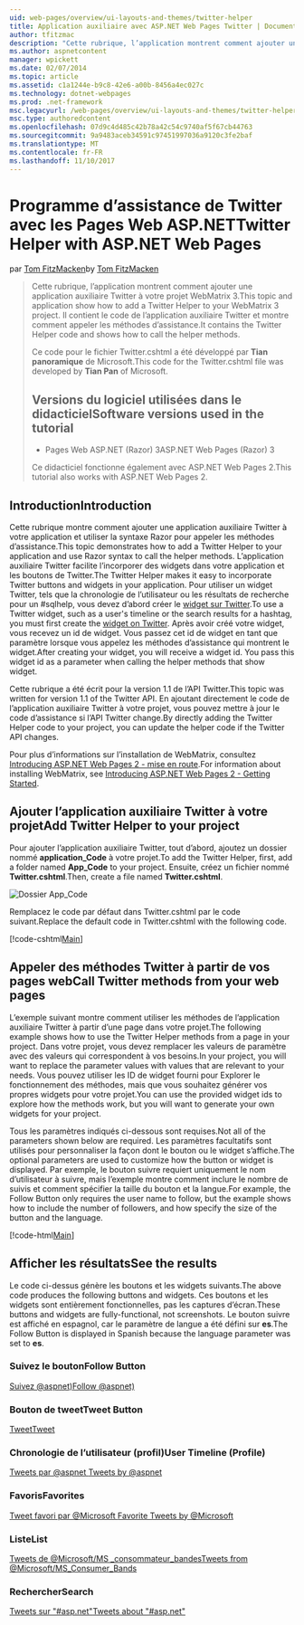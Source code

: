 ```yaml
---
uid: web-pages/overview/ui-layouts-and-themes/twitter-helper
title: Application auxiliaire avec ASP.NET Web Pages Twitter | Documents Microsoft
author: tfitzmac
description: "Cette rubrique, l’application montrent comment ajouter une application auxiliaire Twitter à votre projet WebMatrix 3. Il contient le code de l’application auxiliaire Twitter et montre comment appeler l’application d’assistance..."
ms.author: aspnetcontent
manager: wpickett
ms.date: 02/07/2014
ms.topic: article
ms.assetid: c1a1244e-b9c8-42e6-a00b-8456a4ec027c
ms.technology: dotnet-webpages
ms.prod: .net-framework
msc.legacyurl: /web-pages/overview/ui-layouts-and-themes/twitter-helper
msc.type: authoredcontent
ms.openlocfilehash: 07d9c4d485c42b78a42c54c9740af5f67cb44763
ms.sourcegitcommit: 9a9483aceb34591c97451997036a9120c3fe2baf
ms.translationtype: MT
ms.contentlocale: fr-FR
ms.lasthandoff: 11/10/2017
---
```

<a name="twitter-helper-with-aspnet-web-pages"></a><span data-ttu-id="8bfd7-104">Programme d’assistance de Twitter avec les Pages Web ASP.NET</span><span class="sxs-lookup"><span data-stu-id="8bfd7-104">Twitter Helper with ASP.NET Web Pages</span></span>
====================
<span data-ttu-id="8bfd7-105">par [Tom FitzMacken](https://github.com/tfitzmac)</span><span class="sxs-lookup"><span data-stu-id="8bfd7-105">by [Tom FitzMacken](https://github.com/tfitzmac)</span></span>

> <span data-ttu-id="8bfd7-106">Cette rubrique, l’application montrent comment ajouter une application auxiliaire Twitter à votre projet WebMatrix 3.</span><span class="sxs-lookup"><span data-stu-id="8bfd7-106">This topic and application show how to add a Twitter Helper to your WebMatrix 3 project.</span></span> <span data-ttu-id="8bfd7-107">Il contient le code de l’application auxiliaire Twitter et montre comment appeler les méthodes d’assistance.</span><span class="sxs-lookup"><span data-stu-id="8bfd7-107">It contains the Twitter Helper code and shows how to call the helper methods.</span></span>
> 
> <span data-ttu-id="8bfd7-108">Ce code pour le fichier Twitter.cshtml a été développé par **Tian panoramique** de Microsoft.</span><span class="sxs-lookup"><span data-stu-id="8bfd7-108">This code for the Twitter.cshtml file was developed by **Tian Pan** of Microsoft.</span></span>
> 
> ## <a name="software-versions-used-in-the-tutorial"></a><span data-ttu-id="8bfd7-109">Versions du logiciel utilisées dans le didacticiel</span><span class="sxs-lookup"><span data-stu-id="8bfd7-109">Software versions used in the tutorial</span></span>
> 
> 
> - <span data-ttu-id="8bfd7-110">Pages Web ASP.NET (Razor) 3</span><span class="sxs-lookup"><span data-stu-id="8bfd7-110">ASP.NET Web Pages (Razor) 3</span></span>
>   
> 
> <span data-ttu-id="8bfd7-111">Ce didacticiel fonctionne également avec ASP.NET Web Pages 2.</span><span class="sxs-lookup"><span data-stu-id="8bfd7-111">This tutorial also works with ASP.NET Web Pages 2.</span></span>


## <a name="introduction"></a><span data-ttu-id="8bfd7-112">Introduction</span><span class="sxs-lookup"><span data-stu-id="8bfd7-112">Introduction</span></span>

<span data-ttu-id="8bfd7-113">Cette rubrique montre comment ajouter une application auxiliaire Twitter à votre application et utiliser la syntaxe Razor pour appeler les méthodes d’assistance.</span><span class="sxs-lookup"><span data-stu-id="8bfd7-113">This topic demonstrates how to add a Twitter Helper to your application and use Razor syntax to call the helper methods.</span></span> <span data-ttu-id="8bfd7-114">L’application auxiliaire Twitter facilite l’incorporer des widgets dans votre application et les boutons de Twitter.</span><span class="sxs-lookup"><span data-stu-id="8bfd7-114">The Twitter Helper makes it easy to incorporate Twitter buttons and widgets in your application.</span></span> <span data-ttu-id="8bfd7-115">Pour utiliser un widget Twitter, tels que la chronologie de l’utilisateur ou les résultats de recherche pour un #sqlhelp, vous devez d’abord créer le [widget sur Twitter](https://twitter.com/settings/widgets).</span><span class="sxs-lookup"><span data-stu-id="8bfd7-115">To use a Twitter widget, such as a user's timeline or the search results for a hashtag, you must first create the [widget on Twitter](https://twitter.com/settings/widgets).</span></span> <span data-ttu-id="8bfd7-116">Après avoir créé votre widget, vous recevez un id de widget. Vous passez cet id de widget en tant que paramètre lorsque vous appelez les méthodes d’assistance qui montrent le widget.</span><span class="sxs-lookup"><span data-stu-id="8bfd7-116">After creating your widget, you will receive a widget id. You pass this widget id as a parameter when calling the helper methods that show widget.</span></span>

<span data-ttu-id="8bfd7-117">Cette rubrique a été écrit pour la version 1.1 de l’API Twitter.</span><span class="sxs-lookup"><span data-stu-id="8bfd7-117">This topic was written for version 1.1 of the Twitter API.</span></span> <span data-ttu-id="8bfd7-118">En ajoutant directement le code de l’application auxiliaire Twitter à votre projet, vous pouvez mettre à jour le code d’assistance si l’API Twitter change.</span><span class="sxs-lookup"><span data-stu-id="8bfd7-118">By directly adding the Twitter Helper code to your project, you can update the helper code if the Twitter API changes.</span></span>

<span data-ttu-id="8bfd7-119">Pour plus d’informations sur l’installation de WebMatrix, consultez [Introducing ASP.NET Web Pages 2 - mise en route](../getting-started/introducing-aspnet-web-pages-2/getting-started.md).</span><span class="sxs-lookup"><span data-stu-id="8bfd7-119">For information about installing WebMatrix, see [Introducing ASP.NET Web Pages 2 - Getting Started](../getting-started/introducing-aspnet-web-pages-2/getting-started.md).</span></span>

## <a name="add-twitter-helper-to-your-project"></a><span data-ttu-id="8bfd7-120">Ajouter l’application auxiliaire Twitter à votre projet</span><span class="sxs-lookup"><span data-stu-id="8bfd7-120">Add Twitter Helper to your project</span></span>

<span data-ttu-id="8bfd7-121">Pour ajouter l’application auxiliaire Twitter, tout d’abord, ajoutez un dossier nommé **application\_Code** à votre projet.</span><span class="sxs-lookup"><span data-stu-id="8bfd7-121">To add the Twitter Helper, first, add a folder named **App\_Code** to your project.</span></span> <span data-ttu-id="8bfd7-122">Ensuite, créez un fichier nommé **Twitter.cshtml**.</span><span class="sxs-lookup"><span data-stu-id="8bfd7-122">Then, create a file named **Twitter.cshtml**.</span></span>

![Dossier App_Code](twitter-helper/_static/image1.png)

<span data-ttu-id="8bfd7-124">Remplacez le code par défaut dans Twitter.cshtml par le code suivant.</span><span class="sxs-lookup"><span data-stu-id="8bfd7-124">Replace the default code in Twitter.cshtml with the following code.</span></span>

[!code-cshtml[Main](twitter-helper/samples/sample1.cshtml)]

## <a name="call-twitter-methods-from-your-web-pages"></a><span data-ttu-id="8bfd7-125">Appeler des méthodes Twitter à partir de vos pages web</span><span class="sxs-lookup"><span data-stu-id="8bfd7-125">Call Twitter methods from your web pages</span></span>

<span data-ttu-id="8bfd7-126">L’exemple suivant montre comment utiliser les méthodes de l’application auxiliaire Twitter à partir d’une page dans votre projet.</span><span class="sxs-lookup"><span data-stu-id="8bfd7-126">The following example shows how to use the Twitter Helper methods from a page in your project.</span></span> <span data-ttu-id="8bfd7-127">Dans votre projet, vous devez remplacer les valeurs de paramètre avec des valeurs qui correspondent à vos besoins.</span><span class="sxs-lookup"><span data-stu-id="8bfd7-127">In your project, you will want to replace the parameter values with values that are relevant to your needs.</span></span> <span data-ttu-id="8bfd7-128">Vous pouvez utiliser les ID de widget fourni pour Explorer le fonctionnement des méthodes, mais que vous souhaitez générer vos propres widgets pour votre projet.</span><span class="sxs-lookup"><span data-stu-id="8bfd7-128">You can use the provided widget ids to explore how the methods work, but you will want to generate your own widgets for your project.</span></span>

<span data-ttu-id="8bfd7-129">Tous les paramètres indiqués ci-dessous sont requises.</span><span class="sxs-lookup"><span data-stu-id="8bfd7-129">Not all of the parameters shown below are required.</span></span> <span data-ttu-id="8bfd7-130">Les paramètres facultatifs sont utilisés pour personnaliser la façon dont le bouton ou le widget s’affiche.</span><span class="sxs-lookup"><span data-stu-id="8bfd7-130">The optional parameters are used to customize how the button or widget is displayed.</span></span> <span data-ttu-id="8bfd7-131">Par exemple, le bouton suivre requiert uniquement le nom d’utilisateur à suivre, mais l’exemple montre comment inclure le nombre de suivis et comment spécifier la taille du bouton et la langue.</span><span class="sxs-lookup"><span data-stu-id="8bfd7-131">For example, the Follow Button only requires the user name to follow, but the example shows how to include the number of followers, and how specify the size of the button and the language.</span></span>

[!code-html[Main](twitter-helper/samples/sample2.html)]

## <a name="see-the-results"></a><span data-ttu-id="8bfd7-132">Afficher les résultats</span><span class="sxs-lookup"><span data-stu-id="8bfd7-132">See the results</span></span>

<span data-ttu-id="8bfd7-133">Le code ci-dessus génère les boutons et les widgets suivants.</span><span class="sxs-lookup"><span data-stu-id="8bfd7-133">The above code produces the following buttons and widgets.</span></span> <span data-ttu-id="8bfd7-134">Ces boutons et les widgets sont entièrement fonctionnelles, pas les captures d’écran.</span><span class="sxs-lookup"><span data-stu-id="8bfd7-134">These buttons and widgets are fully-functional, not screenshots.</span></span> <span data-ttu-id="8bfd7-135">Le bouton suivre est affiché en espagnol, car le paramètre de langue a été défini sur **es**.</span><span class="sxs-lookup"><span data-stu-id="8bfd7-135">The Follow Button is displayed in Spanish because the language parameter was set to **es**.</span></span>

### <a name="follow-button"></a><span data-ttu-id="8bfd7-136">Suivez le bouton</span><span class="sxs-lookup"><span data-stu-id="8bfd7-136">Follow Button</span></span>

<span data-ttu-id="8bfd7-137">[Suivez @aspnet)](https://twitter.com/aspnet)<script>! (fonction) (d, s, id) {var js, fjs = d.getElementsByTagName(s) [0], p = /^http:/.test(d.location) ? 'http' : 'https'. Si ( ! d.getElementById(id)) {js = d.createElement(s) ; js.id = id ; js.src = p + ' : / / platform.twitter.com/widgets.js' ; fjs.parentNode.insertBefore (js, fjs) ;}} (document, 'script', 'twitter-wjs') ;</script></span><span class="sxs-lookup"><span data-stu-id="8bfd7-137">[Follow @aspnet)](https://twitter.com/aspnet)<script>!function (d, s, id) { var js, fjs = d.getElementsByTagName(s)[0], p = /^http:/.test(d.location) ? 'http' : 'https'; if (!d.getElementById(id)) { js = d.createElement(s); js.id = id; js.src = p + '://platform.twitter.com/widgets.js'; fjs.parentNode.insertBefore(js, fjs); } }(document, 'script', 'twitter-wjs');</script></span></span>

### <a name="tweet-button"></a><span data-ttu-id="8bfd7-138">Bouton de tweet</span><span class="sxs-lookup"><span data-stu-id="8bfd7-138">Tweet Button</span></span>

<span data-ttu-id="8bfd7-139">[Tweet](https://twitter.com/share)<script>! (fonction) (d, s, id) {var js, fjs = d.getElementsByTagName(s) [0], p = /^http:/.test(d.location) ? 'http' : 'https'. Si ( ! d.getElementById(id)) {js = d.createElement(s) ; js.id = id ; js.src = p + ' : / / platform.twitter.com/widgets.js' ; fjs.parentNode.insertBefore (js, fjs) ;}} (document, 'script', 'twitter-wjs') ;</script></span><span class="sxs-lookup"><span data-stu-id="8bfd7-139">[Tweet](https://twitter.com/share)<script>!function (d, s, id) { var js, fjs = d.getElementsByTagName(s)[0], p = /^http:/.test(d.location) ? 'http' : 'https'; if (!d.getElementById(id)) { js = d.createElement(s); js.id = id; js.src = p + '://platform.twitter.com/widgets.js'; fjs.parentNode.insertBefore(js, fjs); } }(document, 'script', 'twitter-wjs');</script></span></span>

### <a name="user-timeline-profile"></a><span data-ttu-id="8bfd7-140">Chronologie de l’utilisateur (profil)</span><span class="sxs-lookup"><span data-stu-id="8bfd7-140">User Timeline (Profile)</span></span>

<span data-ttu-id="8bfd7-141">[Tweets par @aspnet ](https://twitter.com/aspnet) <script>! (fonction) (d, s, id) {var js, fjs = d.getElementsByTagName(s) [0], p = /^http:/.test(d.location) ? 'http' : 'https'. Si ( ! d.getElementById(id)) {js = d.createElement(s) ; js.id = id ; js.src = p + » : / / platform.twitter.com/widgets.js » ; fjs.parentNode.insertBefore (js, fjs) ;}} (document, « script », « wjs-twitter ») ;</script></span><span class="sxs-lookup"><span data-stu-id="8bfd7-141">[Tweets by @aspnet](https://twitter.com/aspnet)<script>!function (d, s, id) { var js, fjs = d.getElementsByTagName(s)[0], p = /^http:/.test(d.location) ? 'http' : 'https'; if (!d.getElementById(id)) { js = d.createElement(s); js.id = id; js.src = p + "://platform.twitter.com/widgets.js"; fjs.parentNode.insertBefore(js, fjs); } }(document, "script", "twitter-wjs");</script></span></span>

### <a name="favorites"></a><span data-ttu-id="8bfd7-142">Favoris</span><span class="sxs-lookup"><span data-stu-id="8bfd7-142">Favorites</span></span>

<span data-ttu-id="8bfd7-143">[Tweet favori par @Microsoft ](https://twitter.com/Microsoft/favorites) <script>! (fonction) (d, s, id) {var js, fjs = d.getElementsByTagName(s) [0], p = /^http:/.test(d.location) ? 'http' : 'https'. Si ( ! d.getElementById(id)) {js = d.createElement(s) ; js.id = id ; js.src = p + » : / / platform.twitter.com/widgets.js » ; fjs.parentNode.insertBefore (js, fjs) ;}} (document, « script », « wjs-twitter ») ;</script></span><span class="sxs-lookup"><span data-stu-id="8bfd7-143">[Favorite Tweets by @Microsoft](https://twitter.com/Microsoft/favorites)<script>!function (d, s, id) { var js, fjs = d.getElementsByTagName(s)[0], p = /^http:/.test(d.location) ? 'http' : 'https'; if (!d.getElementById(id)) { js = d.createElement(s); js.id = id; js.src = p + "://platform.twitter.com/widgets.js"; fjs.parentNode.insertBefore(js, fjs); } }(document, "script", "twitter-wjs");</script></span></span>

### <a name="list"></a><span data-ttu-id="8bfd7-144">Liste</span><span class="sxs-lookup"><span data-stu-id="8bfd7-144">List</span></span>

<span data-ttu-id="8bfd7-145">[Tweets de @Microsoft/MS \_consommateur\_bandes](https://twitter.com/microsoft/ms-consumer-brands/)<script>! (fonction) (d, s, id) {var js, fjs = d.getElementsByTagName(s) [0], p = /^http:/.test(d.location) ? 'http' : 'https'. Si ( ! d.getElementById(id)) {js = d.createElement(s) ; js.id = id ; js.src = p + » : / / platform.twitter.com/widgets.js » ; fjs.parentNode.insertBefore (js, fjs) ;}} (document, « script », « wjs-twitter ») ;</script></span><span class="sxs-lookup"><span data-stu-id="8bfd7-145">[Tweets from @Microsoft/MS\_Consumer\_Bands](https://twitter.com/microsoft/ms-consumer-brands/)<script>!function (d, s, id) { var js, fjs = d.getElementsByTagName(s)[0], p = /^http:/.test(d.location) ? 'http' : 'https'; if (!d.getElementById(id)) { js = d.createElement(s); js.id = id; js.src = p + "://platform.twitter.com/widgets.js"; fjs.parentNode.insertBefore(js, fjs); } }(document, "script", "twitter-wjs");</script></span></span>

### <a name="search"></a><span data-ttu-id="8bfd7-146">Rechercher</span><span class="sxs-lookup"><span data-stu-id="8bfd7-146">Search</span></span>

<span data-ttu-id="8bfd7-147">[Tweets sur &quot;#asp.net&quot;](https://twitter.com/search?q=%23asp.net)<script>! (fonction) (d, s, id) {var js, fjs = d.getElementsByTagName(s) [0], p = /^http:/.test(d.location) ? 'http' : 'https'. Si ( ! d.getElementById(id)) {js = d.createElement(s) ; js.id = id ; js.src = p + » : / / platform.twitter.com/widgets.js » ; fjs.parentNode.insertBefore (js, fjs) ;}} (document, « script », « wjs-twitter ») ;</script></span><span class="sxs-lookup"><span data-stu-id="8bfd7-147">[Tweets about &quot;#asp.net&quot;](https://twitter.com/search?q=%23asp.net)<script>!function (d, s, id) { var js, fjs = d.getElementsByTagName(s)[0], p = /^http:/.test(d.location) ? 'http' : 'https'; if (!d.getElementById(id)) { js = d.createElement(s); js.id = id; js.src = p + "://platform.twitter.com/widgets.js"; fjs.parentNode.insertBefore(js, fjs); } }(document, "script", "twitter-wjs");</script></span></span>
